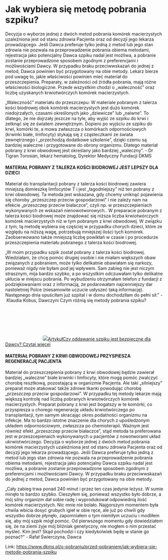 # Jak wybiera się metodę pobrania szpiku?

Decyzja o wyborze jednej z dwóch metod pobrania komórek macierzystych uzależniona jest od stanu zdrowia Pacjenta oraz od decyzji jego lekarza prowadzącego. Jeśli Dawca preferuje tylko jedną z metod lub jego stan zdrowia nie pozwala na przeprowadzenie pobrania obiema metodami, rejestracja jako potencjalny Dawca szpiku nadal jest możliwa, a pobranie zostanie przeprowadzone sposobem zgodnym z preferencjami i możliwościami Dawcy. W przypadku braku przeciwwskazań do jednej z metod, Dawca powinien być przygotowany na obie metody. Lekarz bierze pod uwagę to, jakie właściwości powinien mieć materiał do przeszczepienia. Preparaty, w zależności od źródła pobrania, mają różne właściwości biologiczne. Przede wszystkim chodzi o „waleczność” oraz liczbę uzyskanych krwiotwórczych komórek macierzystych.


„Waleczność” materiału do przeszczepu: W materiale pobranym z talerza kości biodrowej obok komórek macierzystych jest dużo komórek niedojrzałych, czasami określonych jako „dziewicze” lub „naiwne”. To dlatego, że nie dojrzały jeszcze na tyle, aby wyjść ze szpiku do krwi i zetknąć się ze światem zewnętrznym. Dopiero po wyjściu ze szpiku do krwi, komórki te, a mowa zwłaszcza o komórkach odpornościowych (krwinki białe, limfocyty) stykają się z cząsteczkami ze świata zewnętrznego i „przechodzą dodatkowe szkolenie”, dzięki czemu są bardziej waleczne i przygotowane do obrony organizmu. Dlatego materiał pobrany z krwi obwodowej jest określany jako bardziej „waleczny”. \- Dr Tigran Torosian, lekarz hematolog, Dyrektor Medyczny Fundacji DKMS
#### MATERIAŁ POBRANY Z TALERZA KOŚCI BIODROWEJ JEST LEPSZY DLA DZIECI


Materiał do transplantacji pobrany z talerza kości biodrowej zawiera mniejszą domieszkę limfocytów T i jest „łagodniejszy” niż ten pobrany z krwi obwodowej. Ta metoda jest wskazana, gdy chcemy uniknąć pojawienia się choroby „przeszczep przeciw gospodarzowi” i nie zależy nam na efekcie „przeszczep przeciw białaczce”, czyli np. w przeszczepieniach wykonywanych ze wskazań nienowotworowych.. W preparacie pobranym z talerza kości biodrowej może znajdować się niższa liczba krwiotwórczych komórek macierzystych niż w tym pobranym z krwi obwodowej. W związku z tym, tą metodę wybiera się częściej w przypadku chorych dzieci, które ze względu na niższą wagę, potrzebują mniejszej ilości tych komórek. Zaobserwowano także mniejszą liczbę powikłań w czasie i po procedurze przeszczepienia materiału pobranego z talerza kości biodrowej.


„W moim przypadku szpik został pobrany z talerza kości biodrowej. Wiedziałam, że chcę pomóc drugiej osobie i nie miałam większych obaw związanych z pobraniem, może tylko delikatnie obawiałam się narkozy, ponieważ nigdy nie byłam pod jej wpływem. Sam zabieg nie jest niczym strasznym, mija bardzo szybko, a po wszystkim odczuwałam tylko delikatne ukłucia w miejscu pobrania. Po wybudzeniu otrzymałam telefon z fundacji z podziękowaniami oraz z informacją, że podarowałam najcenniejszy dar nastoletniej Polce (niesamowite uczucie usłyszeć taką informację). Następnego dnia opuściłam już szpital i w domu dochodziłam do pełni sił.” \- Klaudia Kobus, Dawczyni
Czym różnią się metody pobrania szpiku?
[![](data:image/svg+xml;charset=utf-8,%3Csvg%20height='120'%20width='120'%20xmlns='http://www.w3.org/2000/svg'%20version='1.1'%3E%3C/svg%3E)![]()![](https://assets-eu-01.kc-usercontent.com:443/bed48093-082e-0109-4b5f-7bdadab5eedd/629194e6-a1de-488d-91ac-ef0d170a9f39/pexels-pixabay-40568.jpg?w=120&h=120&auto=format&lossless=true&fit=cover)ArtykułCzy oddawanie szpiku jest bezpieczne dla Dawcy? Czytaj więcej](/o-pobraniu/przed-pobraniem/czy-oddawanie-szpiku-jest-bezpieczne-dla-dawcy "Czy oddawanie szpiku jest bezpieczne dla Dawcy? ")
#### MATERIAŁ POBRANY Z KRWI OBWODOWEJ PRZYSPIESZA REGENERACJĘ PACJENTA


Materiał do przeszczepienia pobrany z krwi obwodowej będzie zawierał bardziej „waleczne” białe krwinki i limfocyty, które mogą pomóc zwalczyć chorobę resztkową, pozostającą w organizmie Pacjenta. Ale taki „silniejszy” preparat może atakować także zdrowe tkanki powodując chorobę „przeszczep przeciw gospodarzowi”. W przypadku tej metody lekarze mają większą kontrolę nad liczbą pobranych krwiotwórczych komórek macierzystych. Preparat pobrany z krwi jest bogatszy w te komórki, co przyspiesza u chorego regenerację układu krwiotwórczego po transplantacji, tym samym skracając okres podatności organizmu na infekcje. Ma to bardzo istotne znaczenie dla chorych z upośledzonym układem odpornościowym, zwłaszcza po chemioterapii. Ważnym jest również efekt „przeszczep przeciw białaczce”, stąd metoda ta preferowana jest w przeszcepienaich wykonywanych u pacjentów z nowotworami układ ukrwiotwórczego. Decyzja o wyborze jednej z dwóch metod pobrania komórek macierzystych uzależniona jest od stanu zdrowia Pacjenta oraz od decyzji jego lekarza prowadzącego. Jeśli Dawca preferuje tylko jedną z metod lub jego stan zdrowia nie pozwala na przeprowadzenie pobrania obiema metodami, rejestracja jako potencjalny Dawca szpiku nadal jest możliwa, a pobranie zostanie przeprowadzone sposobem zgodnym z preferencjami i możliwościami Dawcy. W przypadku braku przeciwwskazań do jednej z metod, Dawca powinien być przygotowany na obie metody.


  



„Cały zabieg trwa ponad 240 minut i przez ten czas jedynie leżysz. W sumie minęło to bardzo szybko. Cieszyłem się, ponieważ wszystko było dobrze, a mój silny organizm dał sobie radę i wyprodukował odpowiednią ilość komórek macierzystych. Nic mnie nie bolało. Najgorszym momentem była chwila wbicia dosyć grubych igieł w obie ręce, ale już po chwili gdy wszystko dobrze płynęło, zapomniałem o tym niemiłym uczuciu i modliłem się, aby mój szpik mógł pomóc. Od pierwszego momentu gdy dowiedziałem się, że na ziemi żyje mój bliźniak genetyczny, nie mogłem o nim przestać myśleć. Kim jest? Skąd pochodzi i czy kiedykolwiek będę w stanie go poznać?” \- Rafał Świerczyna, Dawca

Link: https://www.dkms.pl/o-pobraniu/przed-pobraniem/jak-wybiera-sie-metode-pobrania-szpiku
